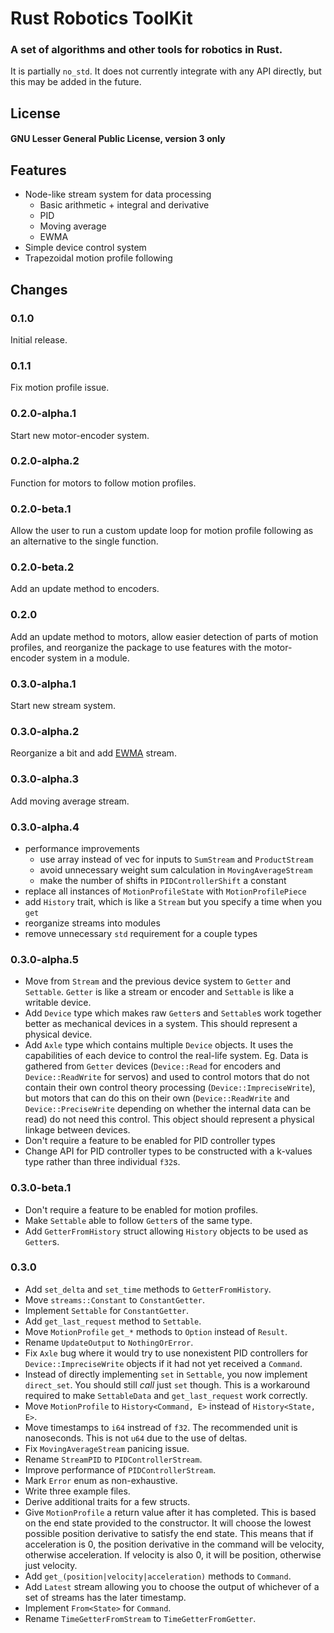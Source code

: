 # Rust Robotics ToolKit
### A set of algorithms and other tools for robotics in Rust.

It is partially `no_std`. It does not currently integrate with any API directly, but this may be added in the future.

## License
#### GNU Lesser General Public License, version 3 only

## Features
- Node-like stream system for data processing
    - Basic arithmetic + integral and derivative
    - PID
    - Moving average
    - EWMA
- Simple device control system
- Trapezoidal motion profile following

## Changes
### 0.1.0
Initial release.
### 0.1.1
Fix motion profile issue.
### 0.2.0-alpha.1
Start new motor-encoder system.
### 0.2.0-alpha.2
Function for motors to follow motion profiles.
### 0.2.0-beta.1
Allow the user to run a custom update loop for motion profile following as an alternative to the single function.
### 0.2.0-beta.2
Add an update method to encoders.
### 0.2.0
Add an update method to motors, allow easier detection of parts of motion profiles, and reorganize the package to use features with the motor-encoder system in a module.
### 0.3.0-alpha.1
Start new stream system.
### 0.3.0-alpha.2
Reorganize a bit and add [EWMA](https://www.itl.nist.gov/div898/handbook/pmc/section3/pmc324.htm) stream.
### 0.3.0-alpha.3
Add moving average stream.
### 0.3.0-alpha.4
- performance improvements
    - use array instead of vec for inputs to `SumStream` and `ProductStream`
    - avoid unnecessary weight sum calculation in `MovingAverageStream`
    - make the number of shifts in `PIDControllerShift` a constant
- replace all instances of `MotionProfileState` with `MotionProfilePiece`
- add `History` trait, which is like a `Stream` but you specify a time when you `get`
- reorganize streams into modules
- remove unnecessary `std` requirement for a couple types
### 0.3.0-alpha.5
- Move from `Stream` and the previous device system to `Getter` and `Settable`. `Getter` is like a stream or encoder and `Settable` is like a writable device.
- Add `Device` type which makes raw `Getter`s and `Settable`s work together better as mechanical devices in a system. This should represent a physical device.
- Add `Axle` type which contains multiple `Device` objects. It uses the capabilities of each device to control the real-life system. Eg. Data is gathered from `Getter` devices (`Device::Read` for encoders and `Device::ReadWrite` for servos) and used to control motors that do not contain their own control theory processing (`Device::ImpreciseWrite`), but motors that can do this on their own (`Device::ReadWrite` and `Device::PreciseWrite` depending on whether the internal data can be read) do not need this control. This object should represent a physical linkage between devices.
- Don't require a feature to be enabled for PID controller types
- Change API for PID controller types to be constructed with a k-values type rather than three individual `f32`s.
### 0.3.0-beta.1
- Don't require a feature to be enabled for motion profiles.
- Make `Settable` able to follow `Getter`s of the same type.
- Add `GetterFromHistory` struct allowing `History` objects to be used as `Getter`s.
### 0.3.0
- Add `set_delta` and `set_time` methods to `GetterFromHistory`.
- Move `streams::Constant` to `ConstantGetter`.
- Implement `Settable` for `ConstantGetter`.
- Add `get_last_request` method to `Settable`.
- Move `MotionProfile` `get_*` methods to `Option` instead of `Result`.
- Rename `UpdateOutput` to `NothingOrError`.
- Fix `Axle` bug where it would try to use nonexistent PID controllers for `Device::ImpreciseWrite` objects if it had not yet received a `Command`.
- Instead of directly implementing `set` in `Settable`, you now implement `direct_set`. You should still *call* just `set` though. This is a workaround required to make `SettableData` and `get_last_request` work correctly.
- Move `MotionProfile` to `History<Command, E>` instead of `History<State, E>`.
- Move timestamps to `i64` instread of `f32`. The recommended unit is nanoseconds. This is not `u64` due to the use of deltas.
- Fix `MovingAverageStream` panicing issue.
- Rename `StreamPID` to `PIDControllerStream`.
- Improve performance of `PIDControllerStream`.
- Mark `Error` enum as non-exhaustive.
- Write three example files.
- Derive additional traits for a few structs.
- Give `MotionProfile` a return value after it has completed. This is based on the end state provided to the constructor. It will choose the lowest possible position derivative to satisfy the end state. This means that if acceleration is 0, the position derivative in the command will be velocity, otherwise acceleration. If velocity is also 0, it will be position, otherwise just velocity.
- Add `get_(position|velocity|acceleration)` methods to `Command`.
- Add `Latest` stream allowing you to choose the output of whichever of a set of streams has the later timestamp.
- Implement `From<State>` for `Command`.
- Rename `TimeGetterFromStream` to `TimeGetterFromGetter`.
